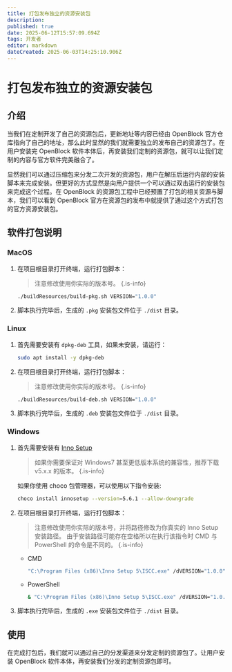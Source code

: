 ```yaml
---
title: 打包发布独立的资源安装包
description: 
published: true
date: 2025-06-12T15:57:09.694Z
tags: 开发者
editor: markdown
dateCreated: 2025-06-03T14:25:10.906Z
---
```


# 打包发布独立的资源安装包

## 介绍

当我们在定制开发了自己的资源包后，更新地址等内容已经由 OpenBlock 官方仓库指向了自己的地址，那么此时显然的我们就需要独立的发布自己的资源包了。在用户安装完 OpenBlock 软件本体后，再安装我们定制的资源包，就可以让我们定制的内容与官方软件完美融合了。

显然我们可以通过压缩包来分发二次开发的资源包，用户在解压后运行内部的安装脚本来完成安装。但更好的方式显然是向用户提供一个可以通过双击运行的安装包来完成这个过程。在 OpenBlock 的资源包工程中已经预置了打包的相关资源与脚本，我们可以看到 OpenBlock 官方在资源包的发布中就提供了通过这个方式打包的官方资源安装包。

## 软件打包说明

### MacOS

1. 在项目根目录打开终端，运行打包脚本：

    > 注意修改使用你实际的版本号。
    {.is-info}

    ``` bash
    ./buildResources/build-pkg.sh VERSION="1.0.0"
    ```

2. 脚本执行完毕后，生成的 `.pkg` 安装包文件位于 `./dist` 目录。

### Linux

1. 首先需要安装有 `dpkg-deb` 工具，如果未安装，请运行：

    ``` bash
    sudo apt install -y dpkg-deb
    ```

2. 在项目根目录打开终端，运行打包脚本：

    > 注意修改使用你实际的版本号。
    {.is-info}

    ``` bash
    ./buildResources/build-deb.sh VERSION="1.0.0"
    ```

3. 脚本执行完毕后，生成的 `.deb` 安装包文件位于 `./dist` 目录。

### Windows

1. 首先需要安装有 [Inno Setup](https://jrsoftware.org/isinfo.php)

    > 如果你需要保证对 Windows7 甚至更低版本系统的兼容性，推荐下载 v5.x.x 的版本。 
    {.is-info}
    
    如果你使用 choco 包管理器，可以使用以下指令安装:

    ``` bash
    choco install innosetup --version=5.6.1 --allow-downgrade
    ```

2. 在项目根目录打开终端，运行打包脚本：

    > 注意修改使用你实际的版本号，并将路径修改为你真实的 Inno Setup 安装路径。
    > 由于安装路径可能存在空格所以在执行该指令时 CMD 与 PowerShell 的命令是不同的。
    {.is-info}

    - CMD
    
        ``` bash
        "C:\Program Files (x86)\Inno Setup 5\ISCC.exe" /dVERSION="1.0.0" "./buildResources/setup.iss"
        ```

    - PowerShell
    
        ``` bash
        & "C:\Program Files (x86)\Inno Setup 5\ISCC.exe" /dVERSION="1.0.0" "./buildResources/setup.iss"
        ```

3. 脚本执行完毕后，生成的 `.exe` 安装包文件位于 `./dist` 目录。

## 使用

在完成打包后，我们就可以通过自己的分发渠道来分发定制的资源包了。让用户安装 OpenBlock 软件本体，再安装我们分发的定制资源包即可。
